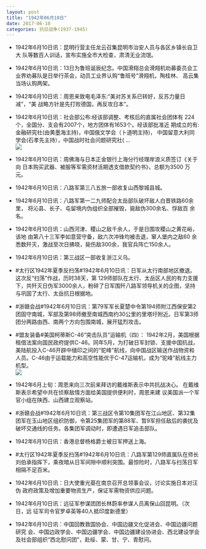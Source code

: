 ```yaml
---
layout: post
title: "1942年06月10日"
date: 2017-06-10
categories: 抗日战争(1937-1945)
---
```


<meta name="referrer" content="no-referrer" />

- 1942年6月10日讯：昆明行营主任龙云召集昆明市治安人员与各区乡镇长自卫大 队等数百人训话，宣布实施全市大检查，肃清无业流氓。 

- 1942年6月10日讯：13日为鲁班诞辰纪念。中国滑翔总会滑翔机劝募委员会工 业界劝募队是日举行茶会，动员工业界认购“鲁班号”滑翔机，陶桂林、 高云集当场认购两架。 

- 1942年6月10日讯：周恩来致电毛泽东:“美对苏关系已转好，反苏力量日减”，“美 战略方针是先打败德国，再反攻日本”。 

- 1942年6月10日讯：社会部公布:经该部调整、考核后的直属社会团体有 224个，全国分、支会有2007个，地方团体有1653个。经该部批准近 期成立的有:金融研究社(由黄墨海主持)，中国俄文学会（卜道明主持)， 中国留意大利同学会(石孝先主持），中国战时社会问题研究社( ... <br/><img src="https://wx3.sinaimg.cn/large/aca367d8ly1fgg9exp1gpj20c80bxq34.jpg" />

- 1942年6月10日讯：周佛海与日本正金银行上海分行经理岸浪义质签订《关于向 日本购买武器、被服等军需资材活期透支借款契约书》，总额为3500 万元。 

- 1942年6月10日讯：八路军第三八五旅一部收复山西黎城县城。 

- 1942年6月10日讯：八路军第一二九师配合太岳部队破坏敌人白晋铁路60余里， 将沁县、长子、屯留境内伪组织全部摧毁，毙敌伪300余名、俘敌百 余名。 

- 1942年6月10日讯：山西河津、稷山之敌千余人，于是日围攻稷山之黄花峪，该地 由第八十三军李如意营守备，敌六次冲锋均被击退，窜人堡内之敌60 余悉数歼灭，激战至次日拂晓，毙伤敌300余，我官兵阵亡150余人。 

- 1942年6月10日讯：第三战区一部收复浙江义乌。 

- #太行区1942年夏季反扫荡#1942年6月10日讯：日军从太行南部地区撤退。这次反“扫荡”作战，历时38天，第 129师部队在太行、太岳区人民的有力支援下，共歼灭日伪军3000余人，粉碎了日军围歼八路军领导机关的企图，坚持与巩固了太行、太岳抗日根据地。 

- #浙赣会战#1942年6月10日讯：第79军军长夏楚中令第194师附江西保安第2团固守南城，军部及第98师撤至南城西南约30公里的里塔圩附近。日军第3师团分两路由西、南两个方向包围南城，展开猛烈攻击。 

- #盟友装备#美国柯蒂斯C-46“突击队员”运输机（四）： 1942年2月，美国根据租借法案向国民政府提供C-46。同年5月，为打破日军封锁、支援中国抗战，美陆航投入C-46开辟中缅印之间的“驼峰”航线，向中国战区输送作战物资和人员。C-46由于运载能力和高空性能优于C-47运输机，成为“驼峰”航线主力机型。 <br/><img src="https://wx1.sinaimg.cn/large/aca367d8ly1fgfvjkfxz9j20dw0v10yw.jpg" />

- 1942年6月上旬：周恩来向三次前来拜访的戴维斯表示中共抗战决心。 在戴维斯表示希望中共在侦察敌情方面给美国提供便利时，周恩来建 议美国派一个军官小组在陕西、山西建立观察站。 

- #浙赣会战#1942年6月10日讯：第三战区令第10集团军在江山地区、第32集团军在玉山地区组织防御，令第25集团军的第88军、暂9军担任敌后的袭扰及破坏交通线的任务。各集团军调动时，即遭遇日军追击部队。 

- 1942年6月10日讯：香港总督杨格爵士被日军押送上海。 

- #太行区1942年夏季反扫荡#1942年6月10日讯：八路军第129师直属队在师长刘伯承指挥下，乘夜暗从日军间隙中顺利突围。最惊险时，八路军与扫荡日军相隔不足百米。 

- 1942年6月10日讯：日大使重光葵在南京召开总领事会议，讨论实施日本对汪伪 政府政策及增加重要物资生产，保证军需物资供应问题。 

- 1942年6月10日讯：远征军参谋团团长林蔚率参谋人员离保山回昆明。（次日，远 征军司令官罗卓英等40人抵印度新德里） 

- 1942年6月10日讯：中国回教救国协会、中国边疆文化促进会、中国边疆问题研究 会、中国边政学会、中国边疆学会、中国边疆建设协进会、西北建设学会 及社会部组织“西北慰问团”，赴绥、蒙、甘、宁、青慰问。 

